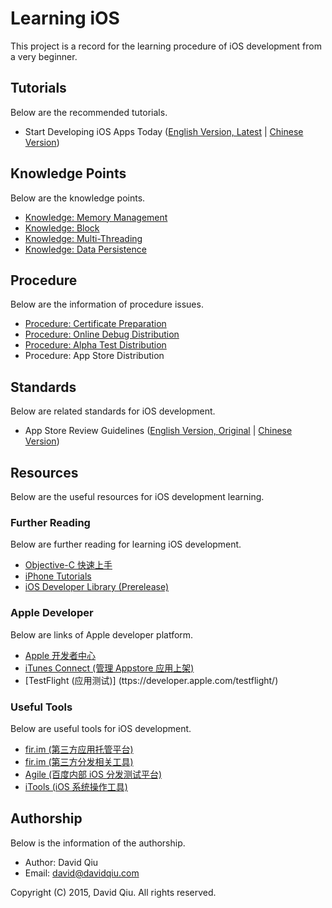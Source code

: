 # Learning iOS

This project is a record for the learning procedure of iOS development from a very beginner.


## Tutorials

Below are the recommended tutorials.

* Start Developing iOS Apps Today \([English Version, Latest](https://developer.apple.com/library/prerelease/ios/referencelibrary/GettingStarted/RoadMapiOS/index.html) | [Chinese Version](https://developer.apple.com/library/prerelease/ios/referencelibrary/GettingStarted/RoadMapiOSCh/index.html)\)


## Knowledge Points

Below are the knowledge points.

* [Knowledge: Memory Management](knowledge-memory-management.markdown)
* [Knowledge: Block](knowledge-block.markdown)
* [Knowledge: Multi-Threading](knowledge-multithreading.markdown)
* [Knowledge: Data Persistence](knowledge-data-persistence.markdown)


## Procedure

Below are the information of procedure issues.

* [Procedure: Certificate Preparation](procedure-certificate-preparation.markdown)
* [Procedure: Online Debug Distribution](procedure-online-debug-distribution.markdown)
* [Procedure: Alpha Test Distribution](procedure-alpha-test-distribution.markdown)
* Procedure: App Store Distribution


## Standards

Below are related standards for iOS development.

* App Store Review Guidelines \([English Version, Original](https://developer.apple.com/app-store/review/guidelines/) | [Chinese Version](https://github.com/leecade/ios-dev-flow/blob/master/Appstore最新审核标准_2015-3.md)\)


## Resources

Below are the useful resources for iOS development learning.


### Further Reading

Below are further reading for learning iOS development.

* [Objective-C 快速上手](http://www.cnblogs.com/zzy0471/p/3894307.html)
* [iPhone Tutorials](http://www.raywenderlich.com/tutorials)
* [iOS Developer Library \(Prerelease\)](https://developer.apple.com/library/prerelease/ios/navigation/)


### Apple Developer

Below are links of Apple developer platform.

* [Apple 开发者中心](https://developer.apple.com/)
* [iTunes Connect \(管理 Appstore 应用上架\)](http://itunesconnect.apple.com/)
* [TestFlight \(应用测试\)] (ttps://developer.apple.com/testflight/)


### Useful Tools

Below are useful tools for iOS development.

* [fir.im \(第三方应用托管平台\)](http://fir.im/)
* [fir.im \(第三方分发相关工具\)](http://fir.im/dev/tools)
* [Agile \(百度内部 iOS 分发测试平台\)](http://agile.baidu.com)
* [iTools \(iOS 系统操作工具\)](http://www.itools.cn/)


## Authorship

Below is the information of the authorship.

* Author: David Qiu
* Email:  david@davidqiu.com

Copyright (C) 2015, David Qiu. All rights reserved.

